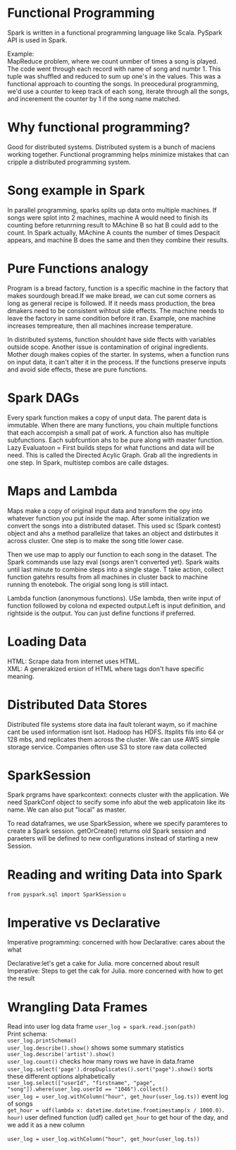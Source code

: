 # Functional Programming

Spark is written in a functional programming language like Scala. PySpark API is used in Spark. 
<p></p>
Example:
<br>
MapReduce problem, where we count unmber of times a song is played. The code went through each record with name of song and numbr 1. This tuple was shuffled and reduced to sum up one's in the values. This was a functional approach to counting the songs. In preocedural programming, we'd use a counter to keep track of each song, iterate through all the songs, and incerement the counter by 1 if the song name matched. 

# Why functional programming?

Good for distributed systems. Distributed system is a bunch of maciens working together. Functional programming helps minimize mistakes that can cripple a distributed programming system.  

# Song example in Spark

In parallel programming, sparks splits up data onto multiple machines. If songs were splot into 2 machines, machine A would need to finish its counting before retunrning result to MAchine B so hat B could add to the count. In Spark actually, MAchine A counts the number of times Despacit appears, and machine B does the same and then they combine their results. 

# Pure Functions analogy

Program is a bread factory, function is a specific machine in the factory that makes sourdough bread.If we make bread, we can cut some corners as long as general recipe is followed. If it needs mass production, the brea dmakers need to be consistent wihtout side effects. The machine needs to leave the factory in same condition before it ran. Example, one machine increases tempreature, then all machines increase temperature. 
<p></p>
In distributed systems, function shouldnt have side ffects with variables outside scope. Another issue is contamination of original ingredients. Mother dough makes copies of the starter. In systems, when a function runs on input data, it can't alter it in the process. If the functions preserve inputs and avoid side effects, these are pure functions. 

# Spark DAGs


Every spark function makes a copy of unput data. The parent data is immutable. When there are many functions, you chain multiple functions that each accompish a small pat of work. A function also has multiple subfunctions. Each subfcuntion ahs to be pure along with master function. 
<br>
Lazy Evaluatoon = First builds steps for what functions and data will be need. This is called the Directed Acylic Graph. Grab all the ingredients in one step. In Spark, multistep combos are calle dstages.

# Maps and Lambda

Maps make a copy of original input data and transform the opy into whatever function you put inside the map. After some initialization we convert the songs into a distributed dataset. This used sc (Spark contest) object and ahs a method parallelize that takes an object and dstirbutes it across cluster. One step is to make the song title lower case.  
<p></p>
Then we use map to apply our function to each song in the dataset. The Spark commands use lazy eval (songs aren't converted yet). Spark waits until last minute to combine steps into a single stage. T take action, collect function gatehrs results from all machines in cluster back to machine running th enotebok. The origial song long is still intact. 
<p></p>
Lambda function (anonymous functions). USe lambda, then write input of function followed by colona nd expected output.Left is input definition, and rightside is the output. You can just define functions if preferred.  

# Loading Data

HTML: Scrape data from internet uses HTML.
<br>
XML: A generakized ersion of HTML where tags don't have specific meaning.

# Distributed Data Stores

Distributed file systems store data ina fault tolerant waym, so if machine cant be used information isnt lsot. Hadoop has HDFS. Itsplits fils into 64 or 128 mbs, and replicates them across the cluster. We can use AWS simple storage service. Companies often use S3 to store raw data collected

# SparkSession

Spark prgrams have sparkcontext: connects cluster with the application. We need SparkConf object to secify some info abut the web applicatoin like its name. We can also put "local" as master. 

To read dataframes, we use SparkSession, where we specify paramteres to create a Spark session. getOrCreate() returns old Spark session and paraeters will be defined to new configurations instead of starting a new Session.

# Reading and writing Data into Spark

`from pyspark.sql import SparkSession`
`u`

# Imperative vs Declarative 

Imperative programming: concerned with how
Declarative: cares about the what
<p></p>
Declarative:let's get a cake for Julia. more concerned about result
Imperative: Steps to get the cak for Julia. more concerned with how to get the result

# Wrangling Data Frames

Read into user log data frame
`user_log = spark.read.json(path)`
<br>
Print schema:
<br>
`user_log.printSchema()`
<br>
`user_log.describe().show()` shows some summary statistics
<br>
`user_log.describe('artist').show()`
<br>
`user_log.count()` checks how many rows we have in data.frame
<br>
`user_log.select('page').dropDuplicates().sort("page").show()` sorts these different options alphabetically
<br>
`user_log.select(["userId", "firstname", "page", "song"]).where(user_log.userId == "1046").collect()`
<br>
`user_log = user_log.withColumn("hour", get_hour(user_log.ts))` event log of songs
<br> 
`get_hour = udf(lambda x: datetime.datetime.fromtimestamp(x / 1000.0). hour)` user defined function (udf) called `get_hour` to get hour of the day, and we add it as a new column
<br>
<br>
`user_log = user_log.withColumn("hour", get_hour(user_log.ts))  `